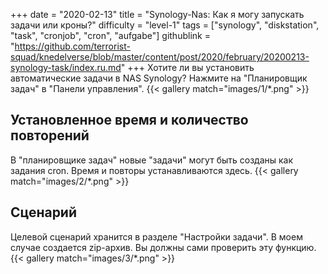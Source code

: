 +++
date = "2020-02-13"
title = "Synology-Nas: Как я могу запускать задачи или кроны?"
difficulty = "level-1"
tags = ["synology", "diskstation", "task", "cronjob", "cron", "aufgabe"]
githublink = "https://github.com/terrorist-squad/knedelverse/blob/master/content/post/2020/february/20200213-synology-task/index.ru.md"
+++
Хотите ли вы установить автоматические задачи в NAS Synology? Нажмите на "Планировщик задач" в "Панели управления".
{{< gallery match="images/1/*.png" >}}

## Установленное время и количество повторений
В "планировщике задач" новые "задачи" могут быть созданы как задания cron. Время и повторы устанавливаются здесь.
{{< gallery match="images/2/*.png" >}}

## Сценарий
Целевой сценарий хранится в разделе "Настройки задачи". В моем случае создается zip-архив. Вы должны сами проверить эту функцию.
{{< gallery match="images/3/*.png" >}}